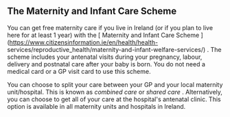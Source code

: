 ##  The Maternity and Infant Care Scheme

You can get free maternity care if you live in Ireland (or if you plan to live
here for at least 1 year) with the [ Maternity and Infant Care Scheme
](https://www.citizensinformation.ie/en/health/health-
services/reproductive_health/maternity-and-infant-welfare-services/) . The
scheme includes your antenatal visits during your pregnancy, labour, delivery
and postnatal care after your baby is born. You do not need a medical card or
a GP visit card to use this scheme.

You can choose to split your care between your GP and your local maternity
unit/hospital. This is known as _combined care_ or _shared care_ .
Alternatively, you can choose to get all of your care at the hospital's
antenatal clinic. This option is available in all maternity units and
hospitals in Ireland.

